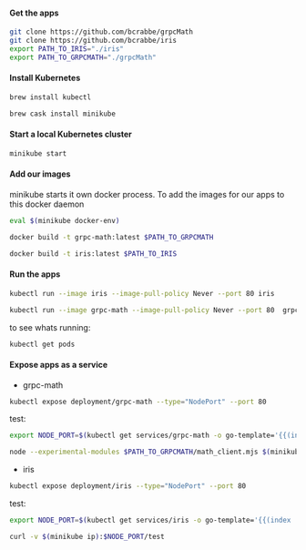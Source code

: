 #### Get the apps

```sh
git clone https://github.com/bcrabbe/grpcMath
git clone https://github.com/bcrabbe/iris
export PATH_TO_IRIS="./iris"
export PATH_TO_GRPCMATH="./grpcMath"
```

#### Install Kubernetes

```sh
brew install kubectl

brew cask install minikube
```

#### Start a local Kubernetes cluster

```sh
minikube start
```

#### Add our images

minikube starts it own docker process. To add the images for our apps to this docker daemon

```sh
eval $(minikube docker-env)

docker build -t grpc-math:latest $PATH_TO_GRPCMATH

docker build -t iris:latest $PATH_TO_IRIS
```

#### Run the apps

```sh
kubectl run --image iris --image-pull-policy Never --port 80 iris

kubectl run --image grpc-math --image-pull-policy Never --port 80  grpc-math
```

to see whats running:
```sh
kubectl get pods
```

<!-- Test the apps -->
<!-- ___ -->
<!-- in another shell run -->
<!-- ``` -->
<!-- kubectl proxy -->
<!-- ``` -->
<!-- pods run in an isolated, private network, this forwards external requests to our apps. -->

<!-- pull out the names from `kubectl get pods`: -->
<!-- ``` -->
<!-- eval $(kubectl get pods -o go-template --template '{{range $index, $element := .items}}export POD_{{$index}}={{.metadata.name}}{{"\n"}}{{end}}') -->
<!-- echo POD_0: $POD_0 -->
<!-- echo POD_1: $POD_1 -->
<!-- ``` -->

<!-- test IRIS: -->

<!-- ``` -->
<!-- curl http://localhost:8001/api/v1/namespaces/default/pods/$POD_1/proxy/test -->
<!-- ``` -->
<!-- response: -->
<!-- ``` -->
<!-- {"predictions":[1,0,2,1,1,0,1,2,1,1,2,0,0,0,0,2,2,1,1,2,0,2,0,2,2,2,2,2,0,0,0,0,1,0,0,2,1,0,0,0,2,1,1,0,0],"score":0.9777777777777777,"truth":[1,0,2,1,1,0,1,2,1,1,2,0,0,0,0,1,2,1,1,2,0,2,0,2,2,2,2,2,0,0,0,0,1,0,0,2,1,0,0,0,2,1,1,0,0]} -->
<!-- ``` -->

#### Expose apps as a service

- grpc-math

```sh
kubectl expose deployment/grpc-math --type="NodePort" --port 80
```
 test:

```sh
export NODE_PORT=$(kubectl get services/grpc-math -o go-template='{{(index .spec.ports 0).nodePort}}')

node --experimental-modules $PATH_TO_GRPCMATH/math_client.mjs $(minikube ip):$NODE_PORT
```

- iris

 ```sh
kubectl expose deployment/iris --type="NodePort" --port 80
```

 test:

 ```sh
export NODE_PORT=$(kubectl get services/iris -o go-template='{{(index .spec.ports 0).nodePort}}')

curl -v $(minikube ip):$NODE_PORT/test
```

